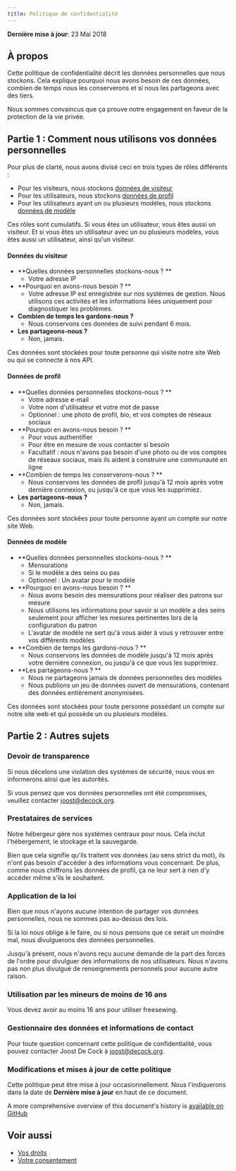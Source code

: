 ```yaml
---
title: Politique de confidentialité
---
```


**Dernière mise à jour**: 23 Mai 2018

## À propos

Cette politique de confidentialité décrit les données personnelles que nous stockons. Cela explique pourquoi nous avons besoin de ces données, combien de temps nous les conserverons et si nous les partageons avec des tiers.

Nous sommes convaincus que ça prouve notre engagement en faveur de la protection de la vie privée.

## Partie 1 : Comment nous utilisons vos données personnelles

Pour plus de clarté, nous avons divisé ceci en trois types de rôles différents :

 - Pour les visiteurs, nous stockons [données de visiteur](#visitor-data)
 - Pour les utilisateurs, nous stockons [données de profil](#profile-data)
 - Pour les utilisateurs ayant un ou plusieurs modèles, nous stockons [données de modèle](#model-data)

Ces rôles sont cumulatifs. Si vous êtes un utilisateur, vous êtes aussi un visiteur. Et si vous êtes un utilisateur avec un ou plusieurs modèles, vous êtes aussi un utilisateur, ainsi qu'un visiteur.

<Note>

#### Données du visiteur

 - **Quelles données personnelles stockons-nous ? **
   - Votre adresse IP
 - **Pourquoi en avons-nous besoin ? **
   - Votre adresse IP est enregistrée sur nos systèmes de gestion. Nous utilisons ces activités et les informations liées uniquement pour diagnostiquer les problèmes.
 - **Combien de temps les gardons-nous ?**
   - Nous conservons ces données de suivi pendant 6 mois.
 - **Les partageons-nous ?**
   - Non, jamais.

Ces données sont stockées pour toute personne qui visite notre site Web ou qui se connecte à nos API.

</Note>

<Note>

#### Données de profil

 - **Quelles données personnelles stockons-nous ? **
   - Votre adresse e-mail
   - Votre nom d'utilisateur et votre mot de passe
   - Optionnel : une photo de profil, bio, et vos comptes de réseaux sociaux
 - **Pourquoi en avons-nous besoin ? **
   - Pour vous authentifier
   - Pour être en mesure de vous contacter si besoin
   - Facultatif : nous n'avons pas besoin d'une photo ou de vos comptes de réseaux sociaux, mais ils aident à construire une communauté en ligne
 - **Combien de temps les conserverons-nous ? **
   - Nous conservons les données de profil jusqu'à 12 mois après votre dernière connexion, ou jusqu'à ce que vous les supprimiez.
 - **Les partageons-nous ?**
   - Non, jamais.

Ces données sont stockées pour toute personne ayant un compte sur notre site Web.

</Note>

<Note>

#### Données de modèle

 - **Quelles données personnelles stockons-nous ? **
   - Mensurations
   - Si le modèle a des seins ou pas
   - Optionnel : Un avatar pour le modèle
 - **Pourquoi en avons-nous besoin ? **
   - Nous avons besoin des mensurations pour réaliser des patrons sur mesure
   - Nous utilisons les informations pour savoir si un modèle a des seins seulement pour afficher les mesures pertinentes lors de la configuration du patron
   - L'avatar de modèle ne sert qu'à vous aider à vous y retrouver entre vos différents modèles
 - **Combien de temps les gardons-nous ? **
   - Nous conservons les données de modèle jusqu'à 12 mois après votre dernière connexion, ou jusqu'à ce que vous les supprimiez.
 - **Les partageons-nous ? **
   - Nous ne partageons jamais de données personnelles des modèles
   - Nous publions un jeu de données ouvert de mensurations, contenant des données entièrement anonymisées.

Ces données sont stockées pour toute personne possédant un compte sur notre site web et qui possède un ou plusieurs modèles.

</Note>

## Partie 2 : Autres sujets

### Devoir de transparence

Si nous décelons une violation des systèmes de sécurité, nous vous en informerons ainsi que les autorités.

Si vous pensez que vos données personnelles ont été compromises, veuillez contacter joost@decock.org.


### Prestataires de services

Notre hébergeur gère nos systèmes centraux pour nous. Cela inclut l'hébergement, le stockage et la sauvegarde.

Bien que cela signifie qu'ils traitent vos données (au sens strict du mot), ils n'ont pas besoin d'accéder à des informations vous concernant. De plus, comme nous chiffrons les données de profil, ça ne leur sert à rien d'y accéder même s'ils le souhaitent.

### Application de la loi

Bien que nous n'ayons aucune intention de partager vos données personnelles, nous ne sommes pas au-dessus des lois.

Si la loi nous oblige à le faire, ou si nous pensons que ce serait un moindre mal, nous divulguerons des données personnelles.

Jusqu'à présent, nous n'avons reçu aucune demande de la part des forces de l'ordre pour divulguer des informations de nos utilisateurs. Nous n'avons pas non plus divulgué de renseignements personnels pour aucune autre raison.

### Utilisation par les mineurs de moins de 16 ans

Vous devez avoir au moins 16 ans pour utiliser freesewing.

### Gestionnaire des données et informations de contact

Pour toute question concernant cette politique de confidentialité, vous pouvez contacter Joost De Cock à joost@decock.org.

### Modifications et mises à jour de cette politique

Cette politique peut être mise à jour occasionnellement. Nous l'indiquerons dans la date de **Dernière mise à jour** en haut de ce document.

A more comprehensive overview of this document's history is [available on GitHub](https://github.com/freesewing/markdown/commits/develop/org/docs/various/privacy)

## Voir aussi

 - [Vos droits](/docs/various/right/)
 - [Votre consentement](/account/actions/consent/)
